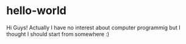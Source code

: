# hello-world

Hi Guys!
Actually I have no interest about computer programmig but I thought I should start from somewhere :)
